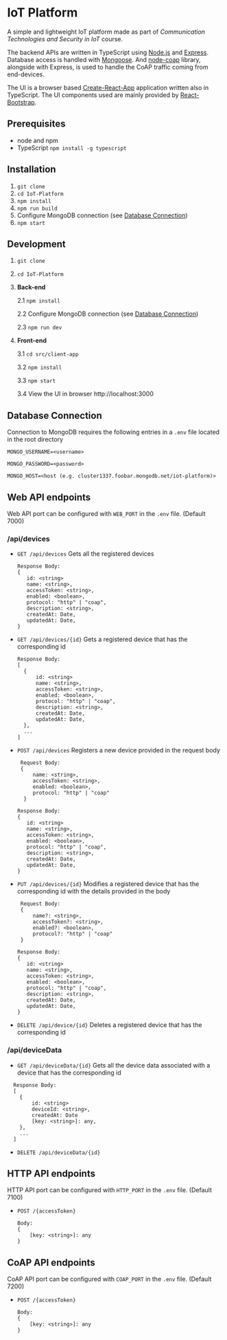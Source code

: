 # IoT Platform

A simple and lightweight IoT platform made as part of _Communication Technologies and Security in IoT_ course.

The backend APIs are written in TypeScript using [Node.js](https://nodejs.org/en/docs/) and [Express](https://expressjs.com/en/4x/api.html). Database access is handled with [Mongoose](https://mongoosejs.com/docs/guide.html). And [node-coap](https://github.com/mcollina/node-coap) library, alongside with Express, is used to handle the CoAP traffic coming from end-devices.

The UI is a browser based [Create-React-App](https://create-react-app.dev/docs/documentation-intro) application written also in TypeScript. The UI components used are mainly provided by [React-Bootstrap](https://react-bootstrap.github.io/getting-started/introduction/).

## Prerequisites

- node and npm
- TypeScript
  `npm install -g typescript`

## Installation

1. `git clone`
2. `cd IoT-Platform`
3. `npm install`
4. `npm run build`
5. Configure MongoDB connection (see [Database Connection](#database-connection))
6. `npm start`

## Development

1. `git clone`
2. `cd IoT-Platform`
3. **Back-end**

   2.1 `npm install`

   2.2 Configure MongoDB connection (see [Database Connection](#database-connection))

   2.3 `npm run dev`

3. **Front-end**

   3.1 `cd src/client-app`

   3.2 `npm install`

   3.3 `npm start`
   
   3.4 View the UI in browser http://localhost:3000

## Database Connection

Connection to MongoDB requires the following entries in a `.env` file located in the root directory

`MONGO_USERNAME=<username>`

`MONGO_PASSWORD=<password>`

`MONGO_HOST=<host (e.g. cluster1337.foobar.mongodb.net/iot-platform)>`

## Web API endpoints

Web API port can be configured with `WEB_PORT` in the `.env` file. (Default 7000)

### /api/devices

- `GET /api/devices` Gets all the registered devices

  ```
  Response Body:
  {
     id: <string>
     name: <string>,
     accessToken: <string>,
     enabled: <boolean>,
     protocol: "http" | "coap",
     description: <string>,
     createdAt: Date,
     updatedAt: Date,
  }
  ```

- `GET /api/devices/{id}` Gets a registered device that has the corresponding id

  ```
  Response Body:
  [
    {
        id: <string>
        name: <string>,
        accessToken: <string>,
        enabled: <boolean>,
        protocol: "http" | "coap",
        description: <string>,
        createdAt: Date,
        updatedAt: Date,
    },
    ...
  ]
  ```

- `POST /api/devices` Registers a new device provided in the request body

  ```
   Request Body:
   {
       name: <string>,
       accessToken: <string>,
       enabled: <boolean>,
       protocol: "http" | "coap"
    }
  ```

  ```
  Response Body:
  {
     id: <string>
     name: <string>,
     accessToken: <string>,
     enabled: <boolean>,
     protocol: "http" | "coap",
     description: <string>,
     createdAt: Date,
     updatedAt: Date,
  }
  ```

- `PUT /api/devices/{id}` Modifies a registered device that has the corresponding id with the details provided in the body

  ```
   Request Body:
   {
       name?: <string>,
       accessToken?: <string>,
       enabled?: <boolean>,
       protocol?: "http" | "coap"
   }
  ```

  ```
  Response Body:
  {
     id: <string>
     name: <string>,
     accessToken: <string>,
     enabled: <boolean>,
     protocol: "http" | "coap",
     description: <string>,
     createdAt: Date,
     updatedAt: Date,
  }
  ```

- `DELETE /api/device/{id}` Deletes a registered device that has the corresponding id

### /api/deviceData

- `GET /api/deviceData/{id}` Gets all the device data associated with a device that has the corresponding id

```
  Response Body:
  [
    {
        id: <string>
        deviceId: <string>,
        createdAt: Date
        [key: <string>]: any,
    },
    ...
  ]
```

- `DELETE /api/deviceData/{id}`

## HTTP API endpoints

HTTP API port can be configured with `HTTP_PORT` in the `.env` file. (Default 7100)

- `POST /{accessToken}`

  ```
  Body:
  {
      [key: <string>]: any
  }
  ```

## CoAP API endpoints

CoAP API port can be configured with `COAP_PORT` in the `.env` file. (Default 7200)

- `POST /{accessToken}`

  ```
  Body:
  {
      [key: <string>]: any
  }
  ```
